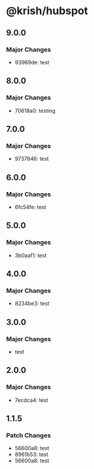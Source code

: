 # @krish/hubspot

## 9.0.0

### Major Changes

- 93969de: test

## 8.0.0

### Major Changes

- 70618a0: testing

## 7.0.0

### Major Changes

- 9737846: test

## 6.0.0

### Major Changes

- 6fc54fe: test

## 5.0.0

### Major Changes

- 3b0aaf1: test

## 4.0.0

### Major Changes

- 8234be3: test

## 3.0.0

### Major Changes

- test

## 2.0.0

### Major Changes

- 7ecdca4: test

## 1.1.5

### Patch Changes

- 56600a8: test
- 8961b53: test
- 56600a8: test
